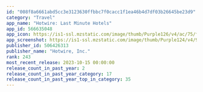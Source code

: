 ```yaml
---
id: "008f8a6661abd5cc3e3123630ffbbc7f0cacc1f1ea46b4d7df03b26645be23d9"
category: "Travel"
app_name: "Hotwire: Last Minute Hotels"
app_id: 566635048
app_icon: https://is1-ssl.mzstatic.com/image/thumb/Purple126/v4/ac/75/f6/ac75f6c7-ed9c-0eae-0cf2-361299351951/AppIcon-0-1x_U007emarketing-0-8-0-0-GLES2_U002c0-85-220.png/1024x1024bb.png
app_screenshot: https://is1-ssl.mzstatic.com/image/thumb/Purple124/v4/93/c4/c6/93c4c657-19a9-c381-5f4b-ec96247a31a5/3544ff10-68d4-4322-9a7c-397132228093_iOS_Home_1.png/1242x2688bb.png
publisher_id: 506426313
publisher_name: "Hotwire, Inc."
rank: 243
most_recent_release: 2023-10-15 00:00:00
release_count_in_past_year: 2
release_count_in_past_year_category: 17
release_count_in_past_year_top_in_category: 35
---
```

